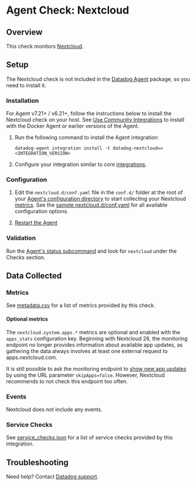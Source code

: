 # Agent Check: Nextcloud

## Overview

This check monitors [Nextcloud][1].

## Setup

The Nextcloud check is not included in the [Datadog Agent][2] package, so you need to install it.

### Installation

For Agent v7.21+ / v6.21+, follow the instructions below to install the Nextcloud check on your host. See [Use Community Integrations][3] to install with the Docker Agent or earlier versions of the Agent.

1. Run the following command to install the Agent integration:

   ```shell
   datadog-agent integration install -t datadog-nextcloud==<INTEGRATION_VERSION>
   ```

2. Configure your integration similar to core [integrations][4].

### Configuration

1. Edit the `nextcloud.d/conf.yaml` file in the `conf.d/` folder at the root of your [Agent's configuration directory][7] to start collecting your Nextcloud [metrics](#metrics). See the [sample nextcloud.d/conf.yaml][8] for all available configuration options.

2. [Restart the Agent][9]

### Validation

Run the [Agent's status subcommand][10] and look for `nextcloud` under the Checks section.

## Data Collected

### Metrics

See [metadata.csv][11] for a list of metrics provided by this check.

#### Optional metrics

The `nextcloud.system.apps.*` metrics are optional and enabled with the `apps_stats` configuration key. Beginning with Nextcloud 28, the monitoring endpoint no longer provides information about available app updates, as gathering the data always involves at least one external request to apps.nextcloud.com.

It is still possible to ask the monitoring endpoint to [show new app updates][14] by using the URL parameter `skipApps=false`. However, Nextcloud recommends to not check this endpoint too often.

### Events

Nextcloud does not include any events.

### Service Checks

See [service_checks.json][13] for a list of service checks provided by this integration.

## Troubleshooting

Need help? Contact [Datadog support][12].


[1]: https://nextcloud.com
[2]: /account/settings/agent/latest
[3]: https://docs.datadoghq.com/agent/guide/use-community-integrations/
[4]: https://docs.datadoghq.com/getting_started/integrations/
[7]: https://docs.datadoghq.com/agent/guide/agent-configuration-files/#agent-configuration-directory
[8]: https://github.com/DataDog/integrations-extras/blob/master/nextcloud/datadog_checks/nextcloud/data/conf.yaml.example
[9]: https://docs.datadoghq.com/agent/guide/agent-commands/#start-stop-and-restart-the-agent
[10]: https://docs.datadoghq.com/agent/guide/agent-commands/#service-status
[11]: https://github.com/DataDog/integrations-extras/blob/master/nextcloud/metadata.csv
[12]: https://docs.datadoghq.com/help/
[13]: https://github.com/DataDog/integrations-extras/blob/master/nextcloud/assets/service_checks.json
[14]: https://github.com/nextcloud/serverinfo#api
